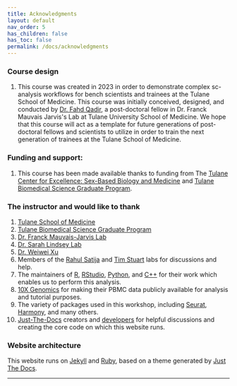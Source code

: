 ```yaml
---
title: Acknowledgments
layout: default
nav_order: 5
has_children: false
has_toc: false
permalink: /docs/acknowledgments
---
```

### Course design
1. This course was created in 2023 in order to demonstrate complex sc-analysis workflows for bench scientists and trainees at the Tulane School of Medicine. This course was initially conceived, designed, and conducted by [Dr. Fahd Qadir](https://fahdqadir.phd.sh/), a post-doctoral fellow in Dr. Franck Mauvais Jarvis's Lab at Tulane University School of Medicine. We hope that this course will act as a template for future generations of post-doctoral fellows and scientists to utilize in order to train the next generation of trainees at the Tulane School of Medicine.

### Funding and support:
1. This course has been made available thanks to funding from The [Tulane Center for Excellence: Sex-Based Biology and Medicine](https://sbm.tulane.edu/) and [Tulane Biomedical Science Graduate Program](https://medicine.tulane.edu/education/biomedical-sciences-graduate-program).

### The instructor and would like to thank
1. [Tulane School of Medicine](https://medicine.tulane.edu/)
2. [Tulane Biomedical Science Graduate Program](https://medicine.tulane.edu/education/biomedical-sciences-graduate-program)
3. [Dr. Franck Mauvais-Jarvis Lab](https://medicine.tulane.edu/diabetes-research-program/mauvais-jarvis-lab)
4. [Dr. Sarah Lindsey Lab](https://lindseylab.tulane.edu/)
5. [Dr. Weiwei Xu](https://medicine.tulane.edu/biomedical-sciences-graduate-program/administration)
6. Members of the [Rahul Satija](https://satijalab.org/) and [Tim Stuart](https://stuartlab.org/) labs for discussions and help.
7. The maintainers of [R](https://www.r-project.org/about.html), [RStudio](https://posit.co/products/open-source/rstudio/), [Python](https://www.python.org/about/), and [C++](https://en.wikipedia.org/wiki/C%2B%2B) for their work which enables us to perform this analysis.
8. [10X Genomics](https://www.10xgenomics.com/) for making their PBMC data publicly available for analysis and tutorial purposes.
9. The variety of packages used in this workshop, including [Seurat](https://satijalab.org/seurat/#about-seurat), [Harmony](https://portals.broadinstitute.org/harmony/), and many others.
10. [Just-The-Docs](https://just-the-docs.com/#about-the-project) creators and [developers](https://just-the-docs.com/#thank-you-to-the-contributors-of-just-the-docs) for helpful discussions and creating the core code on which this website runs.

### Website architecture
This website runs on [Jekyll](https://jekyllrb.com/) and [Ruby](https://www.ruby-lang.org/en/), based on a theme generated by [Just The Docs](https://just-the-docs.com/#about-the-project).

----

[Just the Docs]: https://just-the-docs.github.io/just-the-docs/
[GitHub Pages]: https://docs.github.com/en/pages
[README]: https://github.com/just-the-docs/just-the-docs-template/blob/main/README.md
[Jekyll]: https://jekyllrb.com
[GitHub Pages / Actions workflow]: https://github.blog/changelog/2022-07-27-github-pages-custom-github-actions-workflows-beta/
[use this template]: https://github.com/just-the-docs/just-the-docs-template/generate
